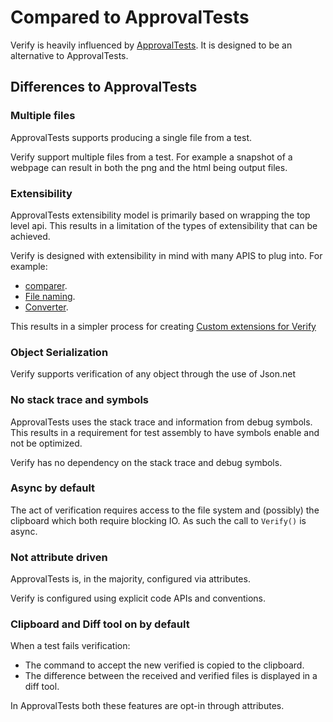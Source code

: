 <!--
GENERATED FILE - DO NOT EDIT
This file was generated by [MarkdownSnippets](https://github.com/SimonCropp/MarkdownSnippets).
Source File: /docs/mdsource/compared-to-approvaltests.source.md
To change this file edit the source file and then run MarkdownSnippets.
-->

# Compared to ApprovalTests

Verify is heavily influenced by [ApprovalTests](https://github.com/approvals/ApprovalTests.Net). It is designed to be an alternative to ApprovalTests.


## Differences to ApprovalTests


### Multiple files

ApprovalTests supports producing a single file from a test.

Verify support multiple files from a test. For example a snapshot of a webpage can result in both the png and the html being output files.


### Extensibility

ApprovalTests extensibility model is primarily based on wrapping the top level api. This results in a limitation of the types of extensibility that can be achieved.

Verify is designed with extensibility in mind with many APIS to plug into. For example:

 * [comparer](comparer.md).
 * [File naming](naming.md).
 * [Converter](converter.md).

This results in a simpler process for creating [Custom extensions for Verify](/#extensions)


### Object Serialization

Verify supports verification of any object through the use of Json.net


### No stack trace and symbols

ApprovalTests uses the stack trace and information from debug symbols. This results in a requirement for test assembly to have symbols enable and not be optimized.

Verify has no dependency on the stack trace and debug symbols.


### Async by default

The act of verification requires access to the file system and (possibly) the clipboard which both require blocking IO. As such the call to `Verify()` is async.


### Not attribute driven

ApprovalTests is, in the majority, configured via attributes.

Verify is configured using explicit code APIs and conventions.


### Clipboard and Diff tool on by default

When a test fails verification:

 * The command to accept the new verified is copied to the clipboard.
 * The difference between the received and verified files is displayed in a diff tool.

In ApprovalTests both these features are opt-in through attributes.
